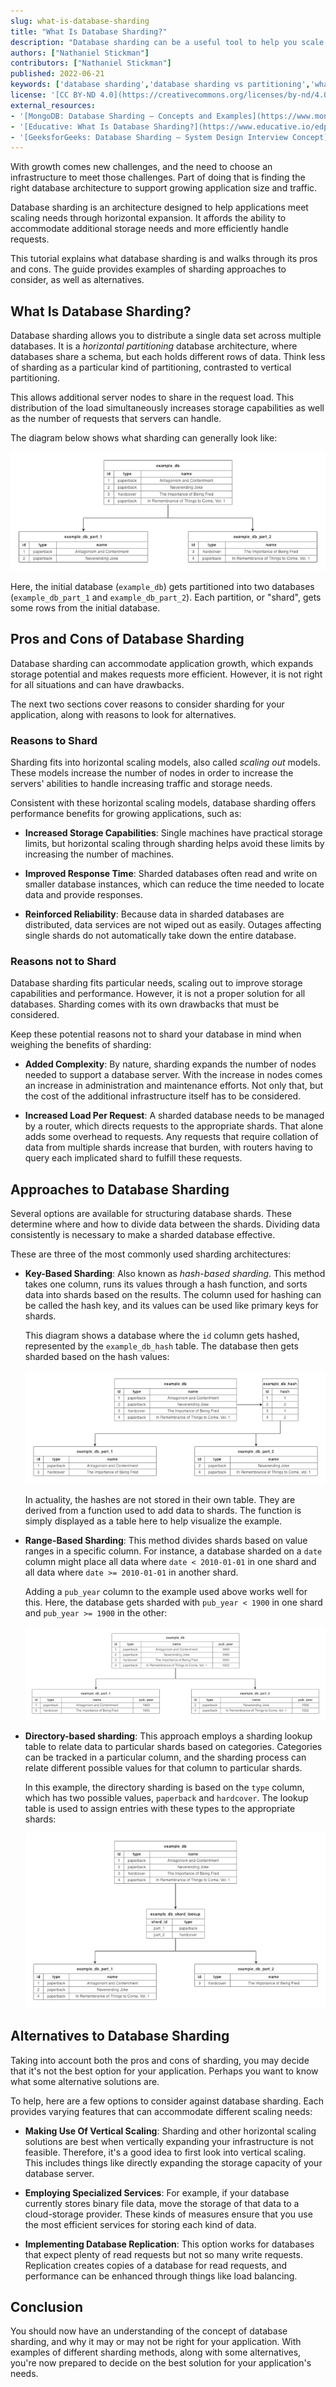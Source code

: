 ```yaml
---
slug: what-is-database-sharding
title: "What Is Database Sharding?"
description: "Database sharding can be a useful tool to help you scale your databases for growth and increased traffic. But what is sharding, and when should you use it? Find out in this tutorial, which walks you through what sharding is, the reasons to use it, and alternatives."
authors: ["Nathaniel Stickman"]
contributors: ["Nathaniel Stickman"]
published: 2022-06-21
keywords: ['database sharding','database sharding vs partitioning','what is database sharding']
license: '[CC BY-ND 4.0](https://creativecommons.org/licenses/by-nd/4.0)'
external_resources:
- '[MongoDB: Database Sharding — Concepts and Examples](https://www.mongodb.com/features/database-sharding-explained)'
- '[Educative: What Is Database Sharding?](https://www.educative.io/edpresso/what-is-database-sharding)'
- '[GeeksforGeeks: Database Sharding – System Design Interview Concept](https://www.geeksforgeeks.org/database-sharding-a-system-design-concept/)'
---
```


With growth comes new challenges, and the need to choose an infrastructure to meet those challenges. Part of doing that is finding the right database architecture to support growing application size and traffic.

Database sharding is an architecture designed to help applications meet scaling needs through horizontal expansion. It affords the ability to accommodate additional storage needs and more efficiently handle requests.

This tutorial explains what database sharding is and walks through its pros and cons. The guide provides examples of sharding approaches to consider, as well as alternatives.

## What Is Database Sharding?

Database sharding allows you to distribute a single data set across multiple databases. It is a *horizontal partitioning* database architecture, where databases share a schema, but each holds different rows of data. Think less of sharding as a particular kind of partitioning, contrasted to vertical partitioning.

This allows additional server nodes to share in the request load. This distribution of the load simultaneously increases storage capabilities as well as the number of requests that servers can handle.

The diagram below shows what sharding can generally look like:

[![Example of horizontal database partitioning/sharding](database-sharding-partitioning_small.png)](database-sharding-partitioning.png)

Here, the initial database (`example_db`) gets partitioned into two databases (`example_db_part_1` and `example_db_part_2`). Each partition, or "shard", gets some rows from the initial database.

## Pros and Cons of Database Sharding

Database sharding can accommodate application growth, which expands storage potential and makes requests more efficient. However, it is not right for all situations and can have drawbacks.

The next two sections cover reasons to consider sharding for your application, along with reasons to look for alternatives.

### Reasons to Shard

Sharding fits into horizontal scaling models, also called *scaling out* models. These models increase the number of nodes in order to increase the servers' abilities to handle increasing traffic and storage needs.

Consistent with these horizontal scaling models, database sharding offers performance benefits for growing applications, such as:

-   **Increased Storage Capabilities**: Single machines have practical storage limits, but horizontal scaling through sharding helps avoid these limits by increasing the number of machines.

-   **Improved Response Time**: Sharded databases often read and write on smaller database instances, which can reduce the time needed to locate data and provide responses.

-   **Reinforced Reliability**: Because data in sharded databases are distributed, data services are not wiped out as easily. Outages affecting single shards do not automatically take down the entire database.

### Reasons not to Shard

Database sharding fits particular needs, scaling out to improve storage capabilities and performance. However, it is not a proper solution for all databases. Sharding comes with its own drawbacks that must be considered.

Keep these potential reasons not to shard your database in mind when weighing the benefits of sharding:

-   **Added Complexity**: By nature, sharding expands the number of nodes needed to support a database server. With the increase in nodes comes an increase in administration and maintenance efforts. Not only that, but the cost of the additional infrastructure itself has to be considered.

-   **Increased Load Per Request**: A sharded database needs to be managed by a router, which directs requests to the appropriate shards. That alone adds some overhead to requests. Any requests that require collation of data from multiple shards increase that burden, with routers having to query each implicated shard to fulfill these requests.

## Approaches to Database Sharding

Several options are available for structuring database shards. These determine where and how to divide data between the shards. Dividing data consistently is necessary to make a sharded database effective.

These are three of the most commonly used sharding architectures:

-   **Key-Based Sharding**: Also known as *hash-based sharding*. This method takes one column, runs its values through a hash function, and sorts data into shards based on the results. The column used for hashing can be called the hash key, and its values can be used like primary keys for shards.

    This diagram shows a database where the `id` column gets hashed, represented by the `example_db_hash` table. The database then gets sharded based on the hash values:

    [![Diagrammed example of key-based sharding](database-key-based-sharding_small.png)](database-key-based-sharding.png)

    In actuality, the hashes are not stored in their own table. They are derived from a function used to add data to shards. The function is simply displayed as a table here to help visualize the example.

-   **Range-Based Sharding**: This method divides shards based on value ranges in a specific column. For instance, a database sharded on a `date` column might place all data where `date < 2010-01-01` in one shard and all data where `date >= 2010-01-01` in another shard.

    Adding a `pub_year` column to the example used above works well for this. Here, the database gets sharded with `pub_year < 1900` in one shard and `pub_year >= 1900` in the other:

    [![Diagrammed example of range-based sharding](database-range-based-sharding_small.png)](database-range-based-sharding.png)

-   **Directory-based sharding**: This approach employs a sharding lookup table to relate data to particular shards based on categories. Categories can be tracked in a particular column, and the sharding process can relate different possible values for that column to particular shards.

    In this example, the directory sharding is based on the `type` column, which has two possible values, `paperback` and `hardcover`. The lookup table is used to assign entries with these types to the appropriate shards:

    [![Diagrammed example of directory-based sharding](database-directory-based-sharding_small.png)](database-directory-based-sharding.png)

## Alternatives to Database Sharding

Taking into account both the pros and cons of sharding, you may decide that it's not the best option for your application. Perhaps you want to know what some alternative solutions are.

To help, here are a few options to consider against database sharding. Each provides varying features that can accommodate different scaling needs:

-   **Making Use Of Vertical Scaling**: Sharding and other horizontal scaling solutions are best when vertically expanding your infrastructure is not feasible. Therefore, it's a good idea to first look into vertical scaling. This includes things like directly expanding the storage capacity of your database server.

-  **Employing Specialized Services**: For example, if your database currently stores binary file data, move the storage of that data to a cloud-storage provider. These kinds of measures ensure that you use the most efficient services for storing each kind of data.

-   **Implementing Database Replication**: This option works for databases that expect plenty of read requests but not so many write requests. Replication creates copies of a database for read requests, and performance can be enhanced through things like load balancing.

## Conclusion

You should now have an understanding of the concept of database sharding, and why it may or may not be right for your application. With examples of different sharding methods, along with some alternatives, you're now prepared to decide on the best solution for your application's needs.